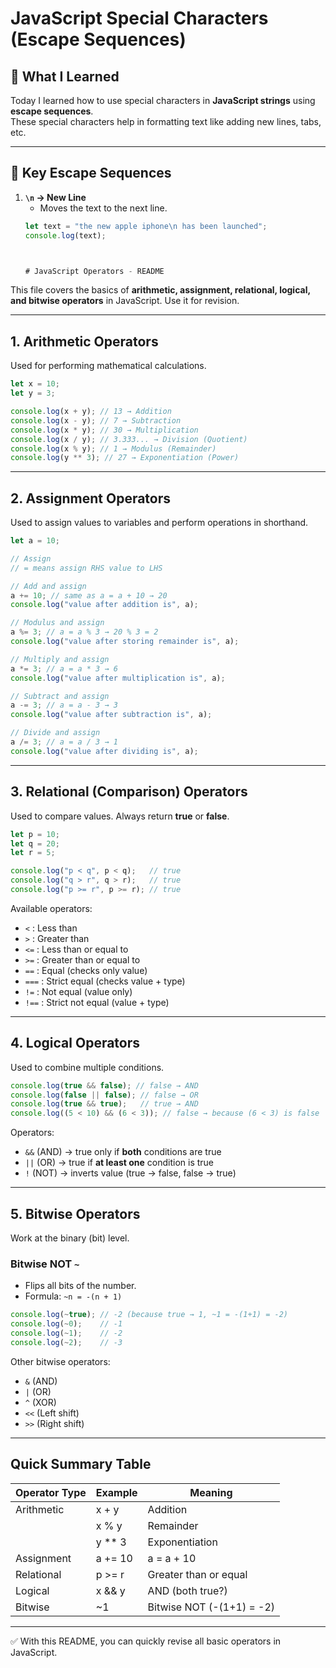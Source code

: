# JavaScript Special Characters (Escape Sequences)

## 📌 What I Learned
Today I learned how to use special characters in **JavaScript strings** using **escape sequences**.  
These special characters help in formatting text like adding new lines, tabs, etc.

---

## 🔑 Key Escape Sequences

1. **`\n` → New Line**
   - Moves the text to the next line.
   ```js
   let text = "the new apple iphone\n has been launched";
   console.log(text);



   # JavaScript Operators - README

This file covers the basics of **arithmetic, assignment, relational, logical, and bitwise operators** in JavaScript. Use it for revision.

---

## 1. Arithmetic Operators

Used for performing mathematical calculations.

```js
let x = 10;
let y = 3;

console.log(x + y); // 13 → Addition
console.log(x - y); // 7 → Subtraction
console.log(x * y); // 30 → Multiplication
console.log(x / y); // 3.333... → Division (Quotient)
console.log(x % y); // 1 → Modulus (Remainder)
console.log(y ** 3); // 27 → Exponentiation (Power)
```

---

## 2. Assignment Operators

Used to assign values to variables and perform operations in shorthand.

```js
let a = 10;

// Assign
// = means assign RHS value to LHS

// Add and assign
a += 10; // same as a = a + 10 → 20
console.log("value after addition is", a);

// Modulus and assign
a %= 3; // a = a % 3 → 20 % 3 = 2
console.log("value after storing remainder is", a);

// Multiply and assign
a *= 3; // a = a * 3 → 6
console.log("value after multiplication is", a);

// Subtract and assign
a -= 3; // a = a - 3 → 3
console.log("value after subtraction is", a);

// Divide and assign
a /= 3; // a = a / 3 → 1
console.log("value after dividing is", a);
```

---

## 3. Relational (Comparison) Operators

Used to compare values. Always return **true** or **false**.

```js
let p = 10;
let q = 20;
let r = 5;

console.log("p < q", p < q);   // true
console.log("q > r", q > r);   // true
console.log("p >= r", p >= r); // true
```

Available operators:

* `<` : Less than
* `>` : Greater than
* `<=` : Less than or equal to
* `>=` : Greater than or equal to
* `==` : Equal (checks only value)
* `===` : Strict equal (checks value + type)
* `!=` : Not equal (value only)
* `!==` : Strict not equal (value + type)

---

## 4. Logical Operators

Used to combine multiple conditions.

```js
console.log(true && false); // false → AND
console.log(false || false); // false → OR
console.log(true && true);   // true → AND
console.log((5 < 10) && (6 < 3)); // false → because (6 < 3) is false
```

Operators:

* `&&` (AND) → true only if **both** conditions are true
* `||` (OR) → true if **at least one** condition is true
* `!` (NOT) → inverts value (true → false, false → true)

---

## 5. Bitwise Operators

Work at the binary (bit) level.

### Bitwise NOT `~`

* Flips all bits of the number.
* Formula: `~n = -(n + 1)`

```js
console.log(~true); // -2 (because true → 1, ~1 = -(1+1) = -2)
console.log(~0);    // -1
console.log(~1);    // -2
console.log(~2);    // -3
```

Other bitwise operators:

* `&` (AND)
* `|` (OR)
* `^` (XOR)
* `<<` (Left shift)
* `>>` (Right shift)

---

## Quick Summary Table

| Operator Type | Example  | Meaning                   |
| ------------- | -------- | ------------------------- |
| Arithmetic    | x + y    | Addition                  |
|               | x % y    | Remainder                 |
|               | y \*\* 3 | Exponentiation            |
| Assignment    | a += 10  | a = a + 10                |
| Relational    | p >= r   | Greater than or equal     |
| Logical       | x && y   | AND (both true?)          |
| Bitwise       | \~1      | Bitwise NOT (-(1+1) = -2) |

---

✅ With this README, you can quickly revise all basic operators in JavaScript.



